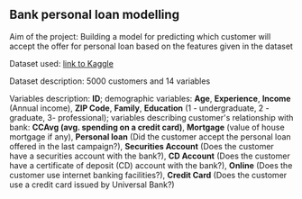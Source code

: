 ## Bank personal loan modelling

Aim of the project: Building a model for predicting which customer will accept the offer for personal loan based on the features given in the dataset

Dataset used: [link to Kaggle](https://www.kaggle.com/pritech/bank-personal-loan-modelling)

Dataset description: 5000 customers and  14 variables

Variables description: **ID**; demographic variables: **Age**, **Experience**, **Income** (Annual income), **ZIP Code**, **Family**, **Education** (1 - undergraduate, 2 - graduate, 3- professional); variables describing customer's relationship with bank: **CCAvg (avg. spending on a credit card)**, **Mortgage** (value of house mortgage if any), **Personal loan** (Did the customer accept the personal loan offered in the last campaign?), **Securities Account** (Does the customer have a securities account with the bank?), **CD Account** (Does the customer have a certificate of deposit (CD) account with the bank?), **Online** (Does the customer use internet banking facilities?), **Credit Card** (Does the customer use a credit card issued by Universal Bank?)
